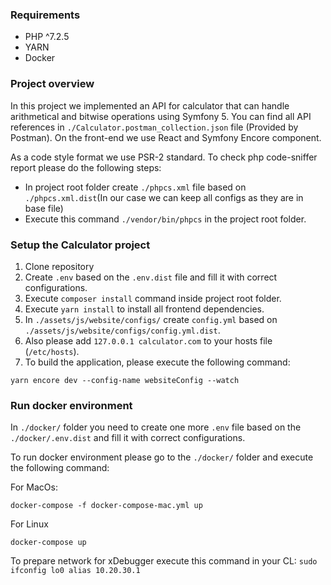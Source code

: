 ### Requirements ###
- PHP ^7.2.5
- YARN
- Docker

### Project overview ###

In this project we implemented an API for calculator that can handle ​arithmetical​ and bitwise operations using Symfony 5. You can find all API references in `./Calculator.postman_collection.json` file (Provided by Postman). On the front-end we use React and Symfony Encore component.

As a code style format we use PSR-2 standard. To check php code-sniffer report please do the following steps:
- In project root folder create `./phpcs.xml` file based on `./phpcs.xml.dist`(In our case we can keep all configs as they are in base file)
- Execute this command `./vendor/bin/phpcs` in the project root folder.


### Setup the Calculator project ###

1. Clone repository
2. Create `.env` based on the `.env.dist` file and fill it with correct configurations.
3. Execute `composer install` command inside project root folder.
4. Execute `yarn install` to install all frontend dependencies.
5. In `./assets/js/website/configs/` create `config.yml` based on `./assets/js/web​site/configs/config.yml.dist`.
6. Also please add `127.0.0.1 calculator.com` to your hosts file (`/etc/hosts`).
7. To build the application, please execute the following command:

```
yarn encore dev --config-name websiteConfig --watch
```

### Run docker environment ###
In `./docker/` folder you need to create one more `.env` file based on the `./docker/.env.dist` and fill it with correct configurations.

To run docker environment please go to the `./docker/` folder and execute the following command:

For MacOs:
```
docker-compose -f docker-compose-mac.yml up
```
For Linux
```
docker-compose up
```

To prepare network for xDebugger execute this command in your CL: `sudo ifconfig lo0 alias 10.20.30.1`
